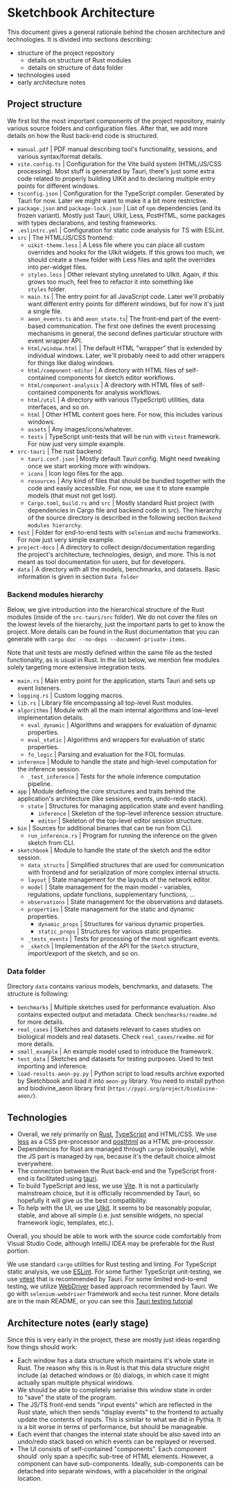 # Sketchbook Architecture

This document gives a general rationale behind the chosen architecture and technologies.
It is divided into sections describing:
- structure of the project repository
  - details on structure of Rust modules
  - details on structure of data folder
- technologies used
- early architecture notes

## Project structure

We first list the most important components of the project repository, mainly various source folders and configuration files. After that, we add more details on how the Rust back-end code is structured.

- `manual.pdf` | PDF manual describing tool's functionality, sessions, and various syntax/format details.
- `vite.config.ts` | Configuration for the Vite build system (HTML/JS/CSS processing). Most stuff is generated by Tauri, there's just some extra code related to properly building UIKit and to declaring multiple entry points for different windows.
- `tsconfig.json` | Configuration for the TypeScript compiler. Generated by Tauri for now. Later we might want to make it a bit more restrictive.
- `package.json` and `package-lock.json` | List of `npm` dependencies (and its frozen variant). Mostly just Tauri, UIkit, Less, PostHTML, some packages with types declarations, and testing frameworks.
- `.eslintrc.yml` | Configuration for static code analysis for TS with ESLint.
- `src` | The HTML/JS/CSS frontend:
  - `uikit-theme.less` | A Less file where you can place all custom overrides and hooks for the UIkit widgets. If this grows too much, we should create a `theme` folder with Less files and split the overrides into per-widget files.
  - `styles.less` | Other relevant styling unrelated to UIkit. Again, if this grows too much, feel free to refactor it into something like `styles` folder.
  - `main.ts` | The entry point for all JavaScript code. Later we'll probably want different entry points for different windows, but for now it's just a single file.
  - `aeon_events.ts` and `aeon_state.ts`| The front-end part of the event-based communication. The first one defines the event processing mechanisms in general, the second defines particular structure with event wrapper API.
  - `html/window.html` | The default HTML "wrapper" that is extended by individual windows. Later, we'll probably need to add other wrappers for things like dialog windows.
  - `html/component-editor` | A directory with HTML files of self-contained components for sketch editor workflows. 
  - `html/component-analysis` | A directory with HTML files of self-contained components for analysis workflows. 
  - `html/util` | A directory with various (TypeScript) utilities, data interfaces, and so on. 
  - `html` | Other HTML content goes here. For now, this includes various windows.
  - `assets` | Any images/icons/whatever.
  - `tests` | TypeScript unit-tests that will be run with `vitest` framework. For now just very simple example.
- `src-tauri` | The rust backend:
  - `tauri.conf.json` | Mostly default Tauri config. Might need tweaking once we start working more with windows.
  - `icons` | Icon logo files for the app.  
  - `resources` | Any kind of files that should be bundled together with the code and easily accessible. For now, we use it to store example models (that must not get lost).  
  - `Cargo.toml`, `build.rs` and `src` | Mostly standard Rust project (with dependencies in Cargo file and backend code in src). The hierarchy of the source directory is described in the following section `Backend modules hierarchy`.
- `test` | Folder for end-to-end tests with `selenium` and `mocha` frameworks. For now just very simple example.
- `project-docs` | A directory to collect design/documentation regarding the project's architecture, technologies, design, and more. This is not meant as tool documentation for users, but for developers.
- `data` | A directory with all the models, benchmarks, and datasets. Basic information is given in section `Data folder`

### Backend modules hierarchy

Below, we give introduction into the hierarchical structure of the Rust modules (inside of the `src-tauri/src` folder).
We do not cover the files on the lowest levels of the hierarchy, just the important parts to get to know the project.
More details can be found in the Rust documentation that you can generate with `cargo doc --no-deps --document-private-items`. 

Note that unit tests are mostly defined within the same file as the tested functionality, as is usual in Rust. In the list below, we mention few modules solely targeting more extensive integration tests.

- `main.rs` | Main entry point for the application, starts Tauri and sets up event listeners.
- `logging.rs` | Custom logging macros.
- `lib.rs` | Library file encompassing all top-level Rust modules.
- `algorithms` | Module with all the main internal algorithms and low-level implementation details.
  - `eval_dynamic` | Algorithms and wrappers for evaluation of dynamic properties.
  - `eval_static` | Algorithms and wrappers for evaluation of static properties.
  - `fo_logic` | Parsing and evaluation for the FOL formulas.
- `inference` | Module to handle the state and high-level computation for the inference session.
  - `_test_inference` | Tests for the whole inference computation pipeline.
- `app` | Module defining the core structures and traits behind the application's architecture (like sessions, events, undo-redo stack).
  - `state` | Structures for managing application state and event handling.
    - `inference` | Skeleton of the top-level inference session structure.
    - `editor` | Skeleton of the top-level editor session structure.
- `bin` | Sources for additional binaries that can be run from CLI.
  - `run_inference.rs` | Program for running the inference on the given sketch from CLI.
- `sketchbook` | Module to handle the state of the sketch and the editor session.
  - `data_structs` | Simplified structures that are used for communication with frontend and for serialization of more complex internal structs.
  - `layout` | State management for the layouts of the network editor.
  - `model` | State management for the main model - variables, regulations, update functions, supplementary functions, ...
  - `observations` | State management for the observations and datasets.
  - `properties` | State management for the static and dynamic properties.
    - `dynamic_props` | Structures for various dynamic properties.
    - `static_props` | Structures for various static properties.
  - `_tests_events` | Tests for processing of the most significant events.
  - `_sketch` | Implementation of the API for the `Sketch` structure, import/export of the sketch, and so on.

### Data folder

Directory `data` contains various models, benchmarks, and datasets. The structure is following:
- `benchmarks` | Multiple sketches used for performance evaluation. Also contains expected output and metadata. Check `benchmarks/readme.md` for more details.
- `real_cases` | Sketches and datasets relevant to cases studies on biological models and real datasets. Check `real_cases/readme.md` for more details.
- `small_example` | An example model used to introduce the framework.
- `test_data` | Sketches and datasets for testing purposes. Used to test importing and inference.
- `load-results-aeon-py.py` | Python script to load results archive exported by Sketchbook and load it into `aeon-py` library. You need to install python and biodivine_aeon library first (`https://pypi.org/project/biodivine-aeon/`).

## Technologies

- Overall, we rely primarily on [Rust](https://www.rust-lang.org/), [TypeScript](https://www.typescriptlang.org/) and HTML/CSS. We use [less](https://lesscss.org/usage/) as a CSS pre-processor and [posthtml](https://posthtml.org/#/) as a HTML pre-processor. 
- Dependencies for Rust are managed through `cargo` (obviously), while the JS part is managed by `npm`, because it's the default choice almost everywhere.
- The connection between the Rust back-end and the TypeScript front-end is facilitated using [tauri](https://tauri.app/).
- To build TypeScript and less, we use [Vite](https://vitejs.dev/). It is not a particularly mainstream choice, but it is officially recommended by Tauri, so hopefully it will give us the best compatibility.
- To help with the UI, we use [UIkit](https://getuikit.com/). It seems to be reasonably popular, stable, and above all simple (i.e. just sensible widgets, no special framework logic, templates, etc.).

Overall, you should be able to work with the source code comfortably from Visual Studio Code, although IntelliJ IDEA may be preferable for the Rust portion.

We use standard `cargo` utilities for Rust testing and linting. For TypeScript static analysis, we use [ESLint](https://eslint.org/). For some further TypeScript unit-testing, we use [vitest](https://vitest.dev/) that is recommended by Tauri. For some limited end-to-end testing, we utilize [WebDriver](https://www.w3.org/TR/webdriver/) based approach recommended by Tauri. We go with `selenium-webdriver` framework and `mocha` test runner. More details are in the main README, or you can see this [Tauri testing tutorial](https://jonaskruckenberg.github.io/tauri-docs-wip/development/testing.html)

## Architecture notes (early stage)

Since this is very early in the project, these are mostly just ideas regarding how things should work:

- Each window has a data structure which maintains it's whole state in Rust. The reason why this is in Rust is that this data structure might include (a) detached windows or (b) dialogs, in which case it might actually span multiple physical windows.
- We should be able to completely serialise this window state in order to "save" the state of the program.
- The JS/TS front-end sends "input events" which are reflected in the Rust state, which then sends "display events" to the frontend to actually update the contents of inputs. This is similar to what we did in Pythia. It is a bit worse in terms of performance, but should be manageable.
- Each event that changes the internal state should be also saved into an undo/redo stack based on which events can be replayed or reversed.
- The UI consists of self-contained "components". Each component should  only span a specific sub-tree of HTML elements. However, a component can have sub-components. Ideally, sub-components can be detached into separate windows, with a placeholder in the original location.  
